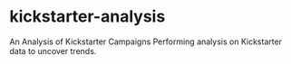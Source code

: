 # kickstarter-analysis
An Analysis of Kickstarter Campaigns
Performing analysis on Kickstarter data to uncover trends.

